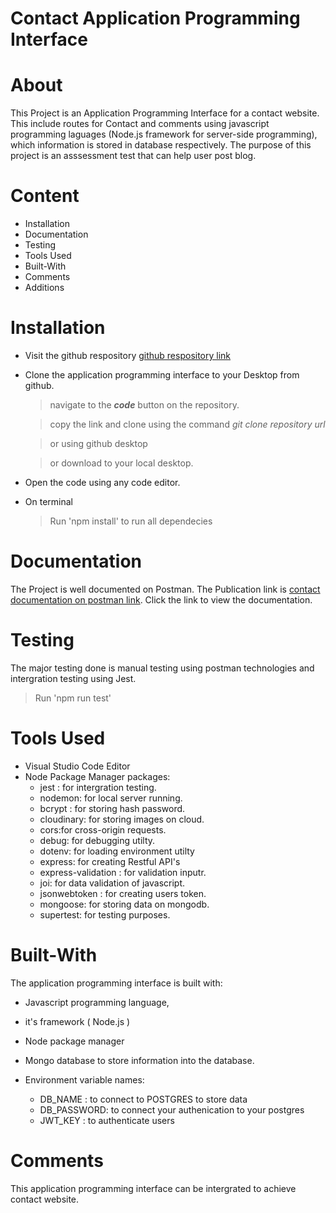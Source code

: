 # Contact Application Programming Interface

# About

This Project is an Application Programming Interface for a contact website. This include routes for Contact and comments using javascript programming laguages (Node.js framework for server-side programming), which information is stored in database respectively. The purpose of this project is an asssessment test that can help user post blog.

# Content

- Installation
- Documentation
- Testing
- Tools Used
- Built-With
- Comments
- Additions

# Installation

- Visit the github respository [github respository link](https://github.com/Beloved1310/hux-assessment-backend/tree/feat/dev)
- Clone the application programming interface to your Desktop from github.

  > navigate to the **_code_** button on the repository.

  > copy the link and clone using the command _git clone repository url_

  > or using github desktop

  > or download to your local desktop.

- Open the code using any code editor.

- On terminal

  > Run 'npm install' to run all dependecies

# Documentation

The Project is well documented on Postman. The Publication link is [contact documentation on postman link](https://documenter.getpostman.com/view/15034996/2s9YXe6iuH). Click the link to view the documentation.

# Testing

The major testing done is manual testing using postman technologies and intergration testing using Jest.
> Run 'npm run test'
# Tools Used

- Visual Studio Code Editor
- Node Package Manager packages:
  - jest : for intergration testing.
  - nodemon: for local server running.
  - bcrypt : for storing hash password.
  - cloudinary: for storing images on cloud.
  - cors:for cross-origin requests.
  - debug: for debugging utilty.
  - dotenv: for loading environment utilty
  - express: for creating Restful API's
  - express-validation : for validation inputr.
  - joi: for data validation of javascript.
  - jsonwebtoken : for creating users token.
  - mongoose: for storing data on mongodb.
  - supertest: for testing purposes.

# Built-With

The application programming interface is built with:

- Javascript programming language,
- it's framework ( Node.js )
- Node package manager
- Mongo database to store information into the database.

- Environment variable names:
  - DB_NAME : to connect to POSTGRES to store data
  - DB_PASSWORD: to connect your authenication to your postgres 
  - JWT_KEY : to authenticate users

# Comments

This application programming interface can be intergrated to achieve contact website.

